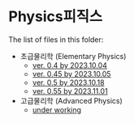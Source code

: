 # Physics피직스

The list of files in this folder:

* 초급물리학 (Elementary Physics)
  * [ver. 0.4 by 2023.10.04](elementary_v0_4.md)
  * [ver. 0.45 by 2023.10.05](elementary_v0_45.md)
  * [ver. 0.5 by 2023.10.18](elementary_v0_5.md)
  * [ver. 0.55 by 2023.11.01](elementary_v0_55.md)
* 고급물리학 (Advanced Physics)
  * [under working](advanced.md)
